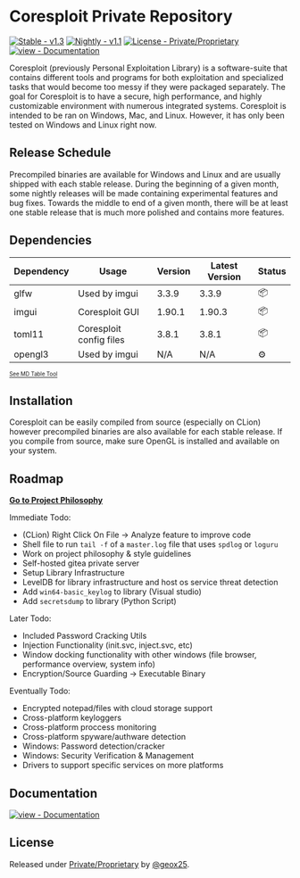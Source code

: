 # Coresploit Private Repository

[![Stable - v1.3](https://img.shields.io/badge/Stable-v1.3-2ea44f?style=for-the-badge)](https://)
[![Nightly - v1.1](https://img.shields.io/badge/Nightly-v1.1-852ea4?style=for-the-badge)](https://)
[![License - Private/Proprietary](https://img.shields.io/badge/License-Private%2FProprietary-blue?style=for-the-badge)](https://)
[![view - Documentation](https://img.shields.io/badge/view-Documentation-blue?style=for-the-badge)](/docs/ "Go to project documentation")

Coresploit (previously Personal Exploitation Library) is a software-suite that contains different tools and programs for both exploitation
and specialized tasks that would become too messy if they were packaged separately. The goal for Coresploit is to have a secure, high performance,
and highly customizable environment with numerous integrated systems. Coresploit is intended to be ran on Windows, Mac, and Linux. However, it
has only been tested on Windows and Linux right now.

## Release Schedule
Precompiled binaries are available for Windows and Linux and are usually shipped with each stable release. During the beginning of a given month,
some nightly releases will be made containing experimental features and bug fixes. Towards the middle to end of a given month, there will be at least
one stable release that is much more polished and contains more features.

## Dependencies
| Dependency | Usage                   | Version | Latest Version | Status |
|------------|-------------------------|---------|----------------|--------|
| glfw       | Used by imgui           | 3.3.9   | 3.3.9          | 📦      |
| imgui      | Coresploit GUI          | 1.90.1  | 1.90.3         | 📦      |
| toml11     | Coresploit config files | 3.8.1   | 3.8.1          | 📦      |
| opengl3    | Used by imgui           | N/A     | N/A            | ⚙️      |
<sub><sup>[See MD Table Tool](https://www.tablesgenerator.com/markdown_tables#)
</sup></sub>

## Installation
Coresploit can be easily compiled from source (especially on CLion) however precompiled binaries are also available for each stable release. If you compile from
source, make sure OpenGL is installed and available on your system. 

## Roadmap
**[Go to Project Philosophy](philosophy.md)**

Immediate Todo:
- (CLion) Right Click On File -> Analyze feature to improve code
- Shell file to run `tail -f` of a `master.log` file that uses `spdlog` or `loguru`
- Work on project philosophy & style guidelines
- Self-hosted gitea private server
- Setup Library Infrastructure
- LevelDB for library infrastructure and host os service threat detection
- Add ``win64-basic_keylog`` to library (Visual studio)
- Add ``secretsdump`` to library (Python Script)

Later Todo:
- Included Password Cracking Utils
- Injection Functionality (init.svc, inject.svc, etc)
- Window docking functionality with other windows (file browser, performance overview, system info)
- Encryption/Source Guarding -> Executable Binary

Eventually Todo:
- Encrypted notepad/files with cloud storage support
- Cross-platform keyloggers
- Cross-platform proccess monitoring
- Cross-platform spyware/authware detection
- Windows: Password detection/cracker
- Windows: Security Verification & Management
- Drivers to support specific services on more platforms

</div>

## Documentation

<div align="left">

[![view - Documentation](https://img.shields.io/badge/view-Documentation-blue?style=for-the-badge)](/docs/ "Go to project documentation")

</div>

## License

Released under [Private/Proprietary](/LICENSE) by [@geox25](https://github.com/geox25).
